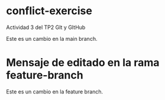 # conflict-exercise
Actividad 3 del TP2 GIt y GItHub

Este es un cambio en la main branch.

# Mensaje de editado en la rama feature-branch
Este es un cambio en la feature branch.


